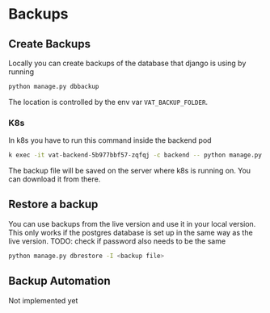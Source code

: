 # Backups

## Create Backups

Locally you can create backups of the database that django is using by running
```bash
python manage.py dbbackup
```
The location is controlled by the env var `VAT_BACKUP_FOLDER`.

### K8s
In k8s you have to run this command inside the backend pod
```bash
k exec -it vat-backend-5b977bbf57-zqfqj -c backend -- python manage.py dbbackup
```

The backup file will be saved on the server where k8s is running on. You can download it from there.

## Restore a backup
You can use backups from the live version and use it in your local version. This only works if the postgres database is set up in the same way as the live version.
TODO: check if password also needs to be the same

```bash
python manage.py dbrestore -I <backup file>
```

## Backup Automation
Not implemented yet